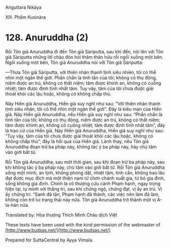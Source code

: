 Aṅguttara Nikāya

XIII. Phẩm Kusinàra

# 128. Anuruddha (2)

Rồi Tôn giả Anuruddha đi đến Tôn giả Sàriputta, sau khi đến, nói lên với Tôn giả Sàriputta những lời chào đón hỏi thăm thân hữu rồi ngồi xuống một bên. Ngồi xuống một bên, Tôn giả Anuruddha nói với Tôn giả Sàriputta:

—Thưa Tôn giả Sàriputta, với thiên nhãn thanh tịnh siêu nhiên, tôi có thể nhìn một ngàn thế giới. Phấn chấn là tinh tấn của tôi; không có thụ động, niệm được an trú, không có thất niệm; tâm được khinh an, không có cuồng nhiệt; tâm được định tĩnh nhất tâm. Tuy vậy, tâm của tôi chưa được giải thoát khỏi các lậu hoặc, không có không chấp thủ.

Này Hiền giả Anuruddha, Hiền giả suy nghĩ như sau: “Với thiên nhãn thanh tịnh siêu nhân, tôi có thể nhìn một ngàn thế giới”. Ðây là kiêu mạn của Hiền giả. Này Hiền giả Anuruddha, nếu Hiền giả suy nghĩ như sau: “Phấn chấn là tinh tấn của tôi; không có thụ động, niệm được an trú, không có thất niệm; tâm được khinh an, không có cuồng nhiệt; tâm được định tĩnh nhất tâm”, đây là trạo cử của Hiền giả. Này Hiền giả Anuruddha, Hiền giả suy nghĩ như sau: “Tuy vậy, tâm của tôi chưa được giải thoát khỏi các lậu hoặc, không có không chấp thủ”; đây là hối quá của Hiền giả. Lành thay, nếu Tôn giả Anuruddha đoạn trừ ba pháp này, không tác ý ba pháp này, hãy chú tâm vào giới bất tử.

Rồi Tôn giả Anuruddha, sau môt thời gian, sau khi đoạn trừ ba pháp này, sau khi không tác ý ba pháp này, chú tâm vào giới bất tử. Rồi Tôn giả Anuruddha sống một mình, an tịnh, không phóng dật, nhiệt tâm, tinh cần, không bao lâu đạt được mục đích mà một thiện nam tử chơn chánh xuất gia, từ bỏ gia đình, sống không gia đình. Chính là vô thượng cứu cánh Phạm hạnh, ngay trong hiện tại, tự mình với thắng trí, sau khi chứng ngộ, chứng đạt, vị ấy an trú. Vị ấy chứng tri: “Sanh đã tận, Phạm hạnh đã thành, các việc nên làm đã làm, không còn trở lui trạng thái này nữa. Tôn giả Anuruddha trở thành một vị A-la-hán nữa.

Translated by: Hòa thượng Thích Minh Châu dịch Việt

These texts have been used with the kind permission of the webmaster of [http://www.budsas.net/](http://www.budsas.net/)

Prepared for SuttaCentral by Ayya Vimala.